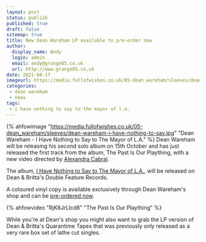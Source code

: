 ```yaml
---
layout: post
status: publish
published: true
draft: false
sitemap: true
title: New Dean Wareham LP available to pre-order now
author:
  display_name: Andy
  login: admin
  email: andy@grange85.co.uk
  url: http://www.grange85.co.uk
date: 2021-08-17
imageurl: https://media.fullofwishes.co.uk/05-dean_wareham/sleeves/dean-wareham-i-have-nothing-to-say.jpg
categories:
 - dean wareham
 - news
tags:
 - i have nothing to say to the mayor of l.a.
---
```

{% ahfowimage "https://media.fullofwishes.co.uk/05-dean_wareham/sleeves/dean-wareham-i-have-nothing-to-say.jpg" "Dean Wareham - I Have Nothing to Say to The Mayor of L.A." %}
Dean Wareham will be releasing his second solo album on 15th October  and has just released the first track from the album, The Past Is Our Plaything, with a new video directed by [Alexandra Cabral](http://alexandracabral.com/).

The album, [I Have Nothing to Say to The Mayor of L.A.](/database/dean-and-britta/dean-wareham-releases/dean-wareham-i-have-nothing-to-say-to-the-mayor-of-la/), will be released on Dean & Britta's Double Feature Records.

A coloured vinyl copy is available exclusively through Dean Wareham's shop and can be [pre-ordered now](https://deanwareham.com/shop).

{% ahfowvideo "RjK8JrLlcd8" "The Past Is Our Plaything" %}

While you're at Dean's shop you might also want to grab the LP version of Dean & Britta's Quarantime Tapes that was previously only released as a very rare box set of lathe cut singles.
